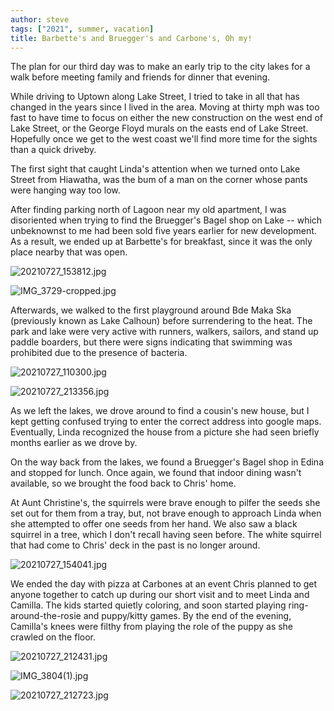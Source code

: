 ```yaml
---
author: steve
tags: ["2021", summer, vacation]
title: Barbette's and Bruegger's and Carbone's, Oh my! 
---
```

The plan for our third day was to make an early trip to the city lakes for a walk before meeting family and friends for dinner that evening.  

While driving to Uptown along Lake Street, I tried to take in all that has changed in the years since I lived in the area.  Moving at thirty mph was too fast to have time to focus on either the new construction on the west end of Lake Street, or the George Floyd murals on the easts end of Lake Street.  Hopefully once we get to the west coast we'll find more time for the sights than a quick driveby.  

The first sight that caught Linda's attention when we turned onto Lake Street from Hiawatha, was the bum of a man on the corner whose pants were hanging way too low.   

After finding parking north of Lagoon near my old apartment, I was disoriented when trying to find the Bruegger's Bagel shop on Lake -- which unbeknownst to me had been sold five years earlier for new development.  As a result, we ended up at Barbette's for breakfast, since it was the only place nearby that was open.  

![20210727_153812.jpg]({{site.baseurl}}/assets/media/20210727_153812.jpg)

![IMG_3729-cropped.jpg]({{site.baseurl}}/assets/media/IMG_3729-cropped.jpg)

Afterwards, we walked to the first playground around Bde Maka Ska (previously known as Lake Calhoun) before surrendering to the heat.  The park and lake were very active with runners, walkers, sailors, and stand up paddle boarders, but there were signs indicating that swimming was prohibited due to the presence of bacteria.  

![20210727_110300.jpg]({{site.baseurl}}/assets/media/20210727_110300.jpg)

![20210727_213356.jpg]({{site.baseurl}}/assets/media/20210727_213356.jpg)

As we left the lakes, we drove around to find a cousin's new house, but I kept getting confused trying to enter the correct address into google maps.  Eventually, Linda recognized the house from a picture she had seen briefly months earlier as we drove by.  

On the way back from the lakes, we found a Bruegger's Bagel shop in Edina and stopped for lunch.  Once again, we found that indoor dining wasn't available, so we brought the food back to Chris' home.  

At Aunt Christine's, the squirrels were brave enough to pilfer the seeds she set out for them from a tray, but, not brave enough to approach Linda when she attempted to offer one seeds from her hand.  We also saw a black squirrel in a tree, which I don't recall having seen before.  The white squirrel that had come to Chris' deck in the past is no longer around.  

![20210727_154041.jpg]({{site.baseurl}}/assets/media/20210727_154041.jpg)

We ended the day with pizza at Carbones at an event Chris planned to get anyone together to catch up during our short visit and to meet Linda and Camilla.  The kids started quietly coloring, and soon started playing ring-around-the-rosie and puppy/kitty games.  By the end of the evening, Camilla's knees were filthy from playing the role of the puppy as she crawled on the floor.  

![20210727_212431.jpg]({{site.baseurl}}/assets/media/20210727_212431.jpg)

![IMG_3804(1).jpg]({{site.baseurl}}/assets/media/IMG_3804(1).jpg)

![20210727_212723.jpg]({{site.baseurl}}/assets/media/20210727_212723.jpg)
